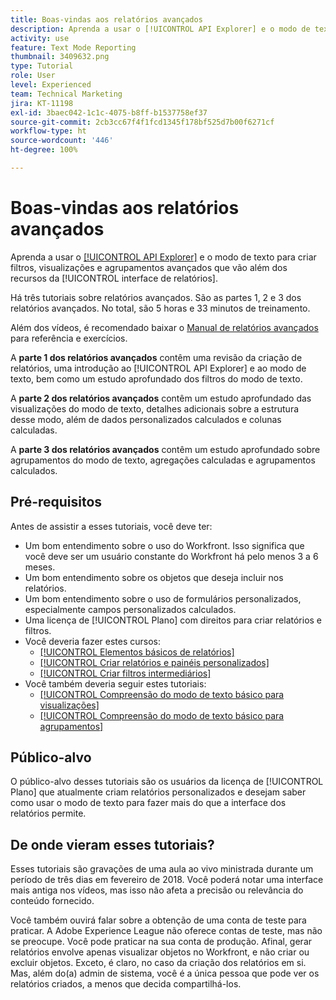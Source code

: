 ```yaml
---
title: Boas-vindas aos relatórios avançados
description: Aprenda a usar o [!UICONTROL API Explorer] e o modo de texto para criar filtros, visualizações e agrupamentos avançados que vão além dos recursos da [!UICONTROL interface de relatórios].
activity: use
feature: Text Mode Reporting
thumbnail: 3409632.png
type: Tutorial
role: User
level: Experienced
team: Technical Marketing
jira: KT-11198
exl-id: 3baec042-1c1c-4075-b8ff-b1537758ef37
source-git-commit: 2cb3cc67f4f1fcd1345f178bf525d7b00f6271cf
workflow-type: ht
source-wordcount: '446'
ht-degree: 100%

---
```


# Boas-vindas aos relatórios avançados

Aprenda a usar o [[!UICONTROL API Explorer]](https://developer.adobe.com/workfront/api-explorer/) e o modo de texto para criar filtros, visualizações e agrupamentos avançados que vão além dos recursos da [!UICONTROL interface de relatórios].

Há três tutoriais sobre relatórios avançados. São as partes 1, 2 e 3 dos relatórios avançados. No total, são 5 horas e 33 minutos de treinamento.

Além dos vídeos, é recomendado baixar o [Manual de relatórios avançados](/help/assets/advanced-reporting-manual.pdf) para referência e exercícios.

A **parte 1 dos relatórios avançados** contêm uma revisão da criação de relatórios, uma introdução ao [!UICONTROL API Explorer] e ao modo de texto, bem como um estudo aprofundado dos filtros do modo de texto.

A **parte 2 dos relatórios avançados** contêm um estudo aprofundado das visualizações do modo de texto, detalhes adicionais sobre a estrutura desse modo, além de dados personalizados calculados e colunas calculadas.

A **parte 3 dos relatórios avançados** contêm um estudo aprofundado sobre agrupamentos do modo de texto, agregações calculadas e agrupamentos calculados.

## Pré-requisitos

Antes de assistir a esses tutoriais, você deve ter:

* Um bom entendimento sobre o uso do Workfront. Isso significa que você deve ser um usuário constante do Workfront há pelo menos 3 a 6 meses.
* Um bom entendimento sobre os objetos que deseja incluir nos relatórios.
* Um bom entendimento sobre o uso de formulários personalizados, especialmente campos personalizados calculados.
* Uma licença de [!UICONTROL Plano] com direitos para criar relatórios e filtros.
* Você deveria fazer estes cursos:
   * [[!UICONTROL Elementos básicos de relatórios]](https://experienceleague.adobe.com/docs/courses/using/workfront-u-1-2022-1-reporting.html)
   * [[!UICONTROL Criar relatórios e painéis personalizados]](https://experienceleague.adobe.com/docs/courses/using/workfront-u-1-2022-3-reporting.html)
   * [[!UICONTROL Criar filtros intermediários]](https://experienceleague.adobe.com/docs/courses/using/workfront-u-1-2022-2-reporting.html)
* Você também deveria seguir estes tutoriais:
   * [[!UICONTROL Compreensão do modo de texto básico para visualizações]](https://experienceleague.adobe.com/docs/workfront-learn/tutorials-workfront/reporting/intermediate-reporting/basic-text-mode-for-views.html?lang=br)
   * [[!UICONTROL Compreensão do modo de texto básico para agrupamentos]](https://experienceleague.adobe.com/docs/workfront-learn/tutorials-workfront/reporting/intermediate-reporting/basic-text-mode-for-groupings.html?lang=pt-BR)

## Público-alvo

O público-alvo desses tutoriais são os usuários da licença de [!UICONTROL Plano] que atualmente criam relatórios personalizados e desejam saber como usar o modo de texto para fazer mais do que a interface dos relatórios permite.

## De onde vieram esses tutoriais?

Esses tutoriais são gravações de uma aula ao vivo ministrada durante um período de três dias em fevereiro de 2018. Você poderá notar uma interface mais antiga nos vídeos, mas isso não afeta a precisão ou relevância do conteúdo fornecido.

Você também ouvirá falar sobre a obtenção de uma conta de teste para praticar. A Adobe Experience League não oferece contas de teste, mas não se preocupe. Você pode praticar na sua conta de produção. Afinal, gerar relatórios envolve apenas visualizar objetos no Workfront, e não criar ou excluir objetos. Exceto, é claro, no caso da criação dos relatórios em si. Mas, além do(a) admin de sistema, você é a única pessoa que pode ver os relatórios criados, a menos que decida compartilhá-los.
